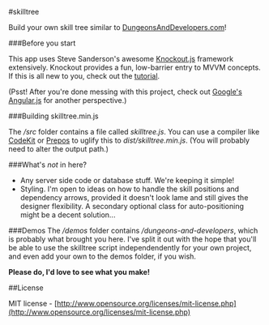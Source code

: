 #skilltree

Build your own skill tree similar to [DungeonsAndDevelopers.com](http://www.DungeonsAndDevelopers.com)!

###Before you start

This app uses Steve Sanderson's awesome [Knockout.js](http://knockoutjs.com/) framework extensively. Knockout provides a fun, low-barrier entry to MVVM concepts. If this is all new to you, check out the [tutorial](http://learn.knockoutjs.com/).

(Psst! After you're done messing with this project, check out [Google's Angular.js](http://angularjs.org/) for another perspective.)

###Building skilltree.min.js

The */src* folder contains a file called *skilltree.js*. You can use a compiler like [CodeKit](http://incident57.com/codekit/) or [Prepos](http://alphapixels.com/prepros/) to uglify this to *dist/skilltree.min.js*. (You will probably need to alter the output path.)

###What's *not* in here?
* Any server side code or database stuff. We're keeping it simple!
* Styling. I'm open to ideas on how to handle the skill positions and dependency arrows, provided it doesn't look lame and still gives the designer flexibility. A secondary optional class for auto-positioning might be a decent solution...

###Demos
The */demos* folder contains */dungeons-and-developers*, which is probably what brought you here. I've split it out with the hope that you'll be able to use the skilltree script independendently for your own project, and even add your own to the demos folder, if you wish. 

**Please do, I'd love to see what you make!**

##License

MIT license - [http://www.opensource.org/licenses/mit-license.php](http://www.opensource.org/licenses/mit-license.php)
